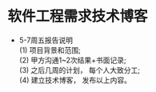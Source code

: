 # 软件工程需求技术博客
* 5-7周五报告说明  
(1) 项目背景和范围;  
(2) 甲方沟通1~2次结果+书面记录;  
(3) 之后几周的计划， 每个人大致分工;  
(4) 建立技术博客， 发布以上内容。  
